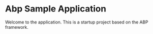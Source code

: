 # Abp Sample Application
Welcome to the application. This is a startup project based on the ABP framework.
